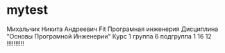 # mytest

Михальчик 
Никита 
Андреевич
Fit
Програмная инженерия
Дисциплина "Основы Програмной Инженерии"
Курс 1 группа 6 подгруппа 1
16 12
!!!!!!!!!!


